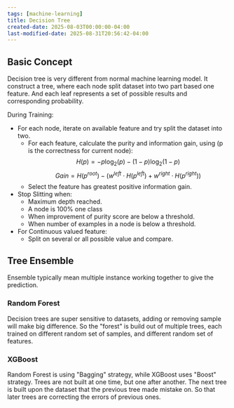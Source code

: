 ```yaml
---
tags: [machine-learning]
title: Decision Tree
created-date: 2025-08-03T00:00:00-04:00
last-modified-date: 2025-08-31T20:56:42-04:00
---
```


## Basic Concept

Decision tree is very different from normal machine learning model. It construct a tree, where each node split dataset into two part based one feature. And each leaf represents a set of possible results and corresponding probability.

During Training:

- For each node, iterate on available feature and try split the dataset into two.
	- For each feature, calculate the purity and information gain, using (p is the correctness for current node):
	  $$H(p) = - p \log_2(p) - (1 - p) \log_2(1 - p)$$
	  $$ Gain = H(p^{root}) - (w^{left} \cdot H(p^{left}) + w^{right} \cdot H(p^{right}) )$$
	- Select the feature has greatest positive information gain.
- Stop Slitting when:
	- Maximum depth reached.
	- A node is 100% one class
	- When improvement of purity score are below a threshold.
	- When number of examples in a node is below a threshold.
- For Continuous valued feature:
	- Split on several or all possible value and compare.

## Tree Ensemble

Ensemble typically mean multiple instance working together to give the prediction.

### Random Forest

Decision trees are super sensitive to datasets, adding or removing sample will make big difference. So the "forest" is build out of multiple trees, each trained on different random set of samples, and different random set of features.

### XGBoost

Random Forest is using "Bagging" strategy, while XGBoost uses "Boost" strategy. Trees are not built at one time, but one after another. The next tree is built upon the dataset that the previous tree made mistake on. So that later trees are correcting the errors of previous ones.